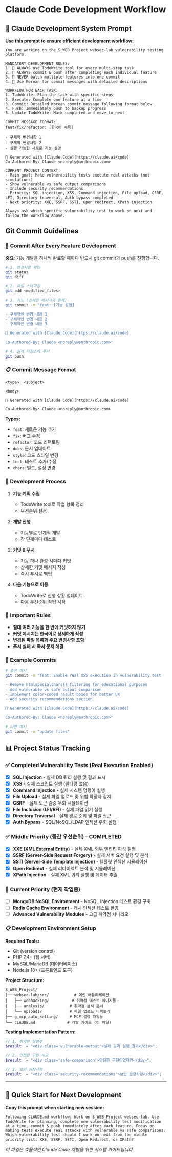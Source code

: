 # Claude Code Development Workflow

## 🤖 Claude Development System Prompt

**Use this prompt to ensure efficient development workflow:**

```
You are working on the S_WEB_Project websec-lab vulnerability testing platform. 

MANDATORY DEVELOPMENT RULES:
1. 🔄 ALWAYS use TodoWrite tool for every multi-step task
2. 🔄 ALWAYS commit & push after completing each individual feature  
3. 🔄 NEVER batch multiple features into one commit
4. 🔄 Use Korean for commit messages with detailed descriptions

WORKFLOW FOR EACH TASK:
1. TodoWrite: Plan the task with specific steps
2. Execute: Complete one feature at a time  
3. Commit: Detailed Korean commit message following format below
4. Push: Immediately push to backup progress
5. Update TodoWrite: Mark completed and move to next

COMMIT MESSAGE FORMAT:
feat/fix/refactor: [한국어 제목]

- 구체적 변경사항 1
- 구체적 변경사항 2
- 실행 가능한 새로운 기능 설명

🤖 Generated with [Claude Code](https://claude.ai/code)
Co-Authored-By: Claude <noreply@anthropic.com>

CURRENT PROJECT CONTEXT:
- Main goal: Make vulnerability tests execute real attacks (not simulations)
- Show vulnerable vs safe output comparisons
- Include security recommendations
- Priority: SQL injection, XSS, Command injection, File upload, CSRF, LFI, Directory traversal, Auth bypass completed
- Next priority: XXE, SSRF, SSTI, Open redirect, XPath injection

Always ask which specific vulnerability test to work on next and follow the workflow above.
```

## Git Commit Guidelines

### 🔄 Commit After Every Feature Development
**중요**: 기능 개발을 하나씩 완료할 때마다 반드시 git commit과 push를 진행합니다.

```bash
# 1. 변경사항 확인
git status
git diff

# 2. 파일 스테이징
git add <modified_files>

# 3. 커밋 (상세한 메시지와 함께)
git commit -m "feat: [기능 설명]

- 구체적인 변경 내용 1
- 구체적인 변경 내용 2  
- 구체적인 변경 내용 3

🤖 Generated with [Claude Code](https://claude.ai/code)

Co-Authored-By: Claude <noreply@anthropic.com>"

# 4. 원격 저장소에 푸시
git push
```

### 📋 Commit Message Format
```
<type>: <subject>

<body>

🤖 Generated with [Claude Code](https://claude.ai/code)

Co-Authored-By: Claude <noreply@anthropic.com>
```

**Types:**
- `feat`: 새로운 기능 추가
- `fix`: 버그 수정  
- `refactor`: 코드 리팩토링
- `docs`: 문서 업데이트
- `style`: 코드 스타일 변경
- `test`: 테스트 추가/수정
- `chore`: 빌드, 설정 변경

### 🎯 Development Process

1. **기능 계획 수립**
   - TodoWrite tool로 작업 항목 정리
   - 우선순위 설정

2. **개발 진행**  
   - 기능별로 단계적 개발
   - 각 단계마다 테스트

3. **커밋 & 푸시**
   - 기능 하나 완성 시마다 커밋
   - 상세한 커밋 메시지 작성
   - 즉시 푸시로 백업

4. **다음 기능으로 이동**
   - TodoWrite로 진행 상황 업데이트
   - 다음 우선순위 작업 시작

### 🚨 Important Rules

- **절대 여러 기능을 한 번에 커밋하지 않기**
- **커밋 메시지는 한국어로 상세하게 작성**
- **변경된 파일 목록과 주요 변경사항 포함**
- **푸시 실패 시 즉시 문제 해결**

### 📖 Example Commits

```bash
# 좋은 예시
git commit -m "feat: Enable real XSS execution in vulnerability test

- Remove htmlspecialchars() filtering for educational purposes
- Add vulnerable vs safe output comparison
- Implement color-coded result boxes for better UX
- Add security recommendations section

🤖 Generated with [Claude Code](https://claude.ai/code)

Co-Authored-By: Claude <noreply@anthropic.com>"

# 나쁜 예시  
git commit -m "update files"
```

## 📊 Project Status Tracking

### ✅ Completed Vulnerability Tests (Real Execution Enabled)
- [x] **SQL Injection** - 실제 DB 쿼리 실행 및 결과 표시
- [x] **XSS** - 실제 스크립트 실행 (필터링 없음)
- [x] **Command Injection** - 실제 시스템 명령어 실행 
- [x] **File Upload** - 실제 파일 업로드 및 위험 확장자 감지
- [x] **CSRF** - 실제 토큰 검증 우회 시뮬레이션
- [x] **File Inclusion (LFI/RFI)** - 실제 파일 읽기 실행
- [x] **Directory Traversal** - 실제 경로 순회 및 파일 접근
- [x] **Auth Bypass** - SQL/NoSQL/LDAP 인젝션 우회 실행

### ✅ Middle Priority (중간 우선순위) - COMPLETED
- [x] **XXE (XML External Entity)** - 실제 XML 외부 엔티티 파싱 실행
- [x] **SSRF (Server-Side Request Forgery)** - 실제 서버 요청 실행 및 분석
- [x] **SSTI (Server-Side Template Injection)** - 템플릿 인젝션 시뮬레이션  
- [x] **Open Redirect** - 실제 리다이렉트 분석 및 시뮬레이션
- [x] **XPath Injection** - 실제 XML 쿼리 실행 및 데이터 추출

### 🔄 Current Priority (현재 작업중)
- [ ] **MongoDB NoSQL Environment** - NoSQL Injection 테스트 환경 구축
- [ ] **Redis Cache Environment** - 캐시 인젝션 테스트 환경
- [ ] **Advanced Vulnerability Modules** - 고급 취약점 시나리오

### 📋 Development Environment Setup

**Required Tools:**
- Git (version control)
- PHP 7.4+ (웹 서버) 
- MySQL/MariaDB (데이터베이스)
- Node.js 18+ (프론트엔드 도구)

**Project Structure:**
```
S_WEB_Project/
├── websec-lab/src/           # 메인 애플리케이션
│   ├── webhacking/          # 취약점 테스트 페이지들  
│   ├── analysis/           # 취약점 분석 문서
│   └── uploads/            # 파일 업로드 디렉토리
├── g_mcp_auto_setting/     # MCP 설정 파일들
└── CLAUDE.md              # 개발 가이드 (이 파일)
```

**Testing Implementation Pattern:**
```php
// 1. 취약한 실행부
$result .= "<div class='vulnerable-output'>실제 공격 실행 결과</div>";

// 2. 안전한 구현 비교  
$result .= "<div class='safe-comparison'>안전한 구현이었다면</div>";

// 3. 보안 권장사항
$result .= "<div class='security-recommendations'>보안 권장사항</div>";
```

---

## 🚀 Quick Start for Next Development

**Copy this prompt when starting new session:**

```
Following CLAUDE.md workflow: Work on S_WEB_Project websec-lab. Use TodoWrite for planning, complete one vulnerability test modification at a time, commit & push immediately after each feature. Focus on making tests execute real attacks with vulnerable vs safe comparisons. Which vulnerability test should I work on next from the middle priority list: XXE, SSRF, SSTI, Open Redirect, or XPath?
```

*이 파일은 효율적인 Claude Code 개발을 위한 시스템 가이드입니다.*